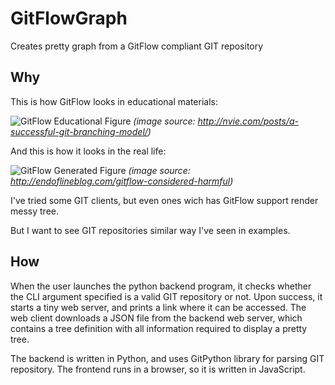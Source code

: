 # GitFlowGraph

Creates pretty graph from a GitFlow compliant GIT repository

## Why

This is how GitFlow looks in educational materials:

![GitFlow Educational Figure](http://nvie.com/img/git-model@2x.png "GitFlow")
*(image source: http://nvie.com/posts/a-successful-git-branching-model/)*

And this is how it looks in the real life:

![GitFlow Generated Figure](http://endoflineblog.com/assets/gitflow-mess-cfd9aa7a4137e3e575510fcbbf38a5b6.png "GitFlow")
*(image source: http://endoflineblog.com/gitflow-considered-harmful)*

I've tried some GIT clients, but even ones wich has GitFlow support render messy tree.

But I want to see GIT repositories similar way I've seen in examples.

## How

When the user launches the python backend program, it checks whether the CLI argument specified is a valid GIT repository or not. Upon success, it starts a tiny web server, and prints a link where it can be accessed. The web client downloads a JSON file from the backend web server, which contains a tree definition with all information required to display a pretty tree.

The backend is written in Python, and uses GitPython library for parsing GIT repository. The frontend runs in a browser, so it is written in JavaScript.
